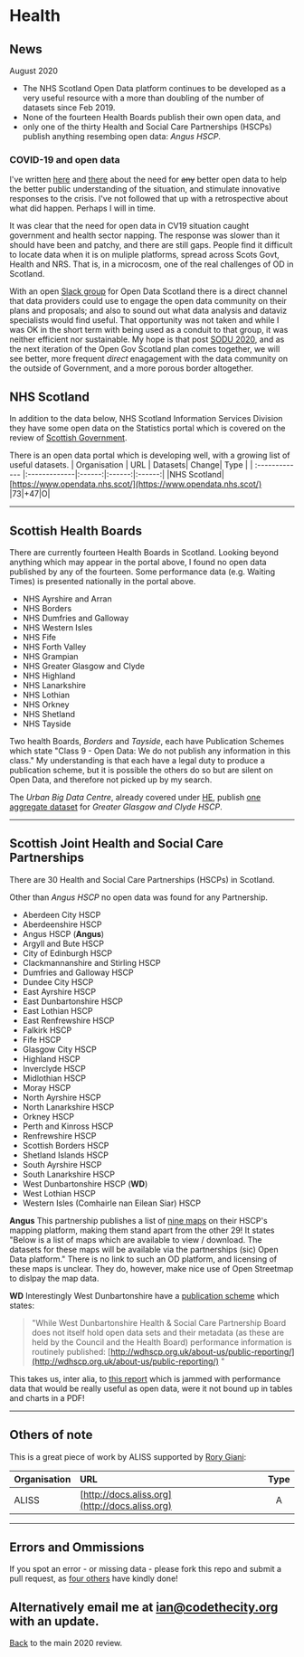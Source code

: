 # Health

## News
August 2020
- The NHS Scotland Open Data platform continues to be developed as a very useful resource with a more than doubling of the number of datasets since Feb 2019. 
- None of the fourteen Health Boards publish their own open data, and 
- only one of the thirty Health and Social Care Partnerships (HSCPs) publish anything resembing open data: _Angus HSCP_. 

### COVID-19 and open data
I've written [here](https://codethecity.org/2020/03/20/scotlands-covid-19-open-data/) and [there](https://codethecity.org/2020/04/20/you-can-lead-a-horse-to-water-but-covid19-data-must-be-scraped/) about the need for ~~any~~ better open data to help the better public understanding of the situation, and stimulate innovative responses to the crisis. I've not followed that up with a retrospective about what did happen. Perhaps I will in time. 

It was clear that the need for open data in CV19 situation caught government and health sector napping. The response was slower than it should have been and patchy, and there are still gaps. People find it difficult to locate data when it is on muliple platforms, spread across Scots Govt, Health and NRS. That is, in a microcosm, one of the real challenges of OD in Scotland. 

With an open [Slack group](https://join.slack.com/t/opendatascotland/shared_invite/zt-gqfyk2m9-OWomyRZhp6H~J5PKEtXaeA) for Open Data Scotland there is a direct channel that data providers could use to engage the open data community on their plans and proposals; and also to sound out what data analysis and dataviz specialists would find useful. That opportunity was not taken and while I was OK in the short term with being used as a conduit to that group, it was neither efficient nor sustainable. My hope is that post [SODU 2020](https://codethecity.org/scottish-open-data-unconference-2020/), and as the next iteration of the Open Gov Scotland plan comes together, we will see better, more frequent _direct_ enagagement with the data community on the outside of Government, and a more porous border altogether. 

## NHS Scotland  
In addition to the data below, NHS Scotland Information Services Division they have some open data on the Statistics portal which is covered on the review of [Scottish Government](Scottish_Government.md). 


There is an open data portal which is developing well, with a growing list of useful datasets. 
| Organisation      | URL       | Datasets| Change| Type |
| :------------- |:-------------|:------:|:------:|:------:|
|NHS Scotland| [https://www.opendata.nhs.scot/](https://www.opendata.nhs.scot/) |73|+47|O|

--- 

## Scottish Health Boards
There are currently fourteen Health Boards in Scotland. Looking beyond anything which may appear in the portal above, I found no open data published by any of the fourteen. Some performance data (e.g. Waiting Times) is presented nationally in the portal above. 

- NHS Ayrshire and Arran
- NHS Borders
- NHS Dumfries and Galloway	
- NHS Western Isles
- NHS Fife
- NHS Forth Valley
- NHS Grampian
- NHS Greater Glasgow and Clyde
- NHS Highland
- NHS Lanarkshire
- NHS Lothian
- NHS Orkney
- NHS Shetland
- NHS Tayside

Two health Boards, _Borders_ and _Tayside_, each have Publication Schemes which state "Class 9 - Open Data: We do not publish any information in this class." My understanding is that each have a legal duty to produce a publication scheme, but it is possible the others do so but are silent on Open Data, and therefore not picked up by my search. 

The _Urban Big Data Centre_, already covered under [HE](FE.md), publish [one aggregate dataset](http://ubdc.gla.ac.uk/group/71ddf317-ea04-4236-8453-cdefda557d1a?organization=nhs-ggc-safe-haven) for _Greater Glasgow and Clyde HSCP_. 

--- 

## Scottish Joint Health and Social Care Partnerships
There are 30 Health and Social Care Partnerships (HSCPs) in Scotland. 

Other than _Angus HSCP_ no open data was found for any Partnership. 

- Aberdeen City HSCP
- Aberdeenshire HSCP
- Angus HSCP (__Angus__)
- Argyll and Bute HSCP
- City of Edinburgh HSCP
- Clackmannanshire and Stirling HSCP
- Dumfries and Galloway HSCP
- Dundee City HSCP
- East Ayrshire HSCP
- East Dunbartonshire HSCP
- East Lothian HSCP
- East Renfrewshire HSCP
- Falkirk HSCP
- Fife HSCP
- Glasgow City HSCP
- Highland HSCP
- Inverclyde HSCP
- Midlothian HSCP
- Moray HSCP
- North Ayrshire HSCP
- North Lanarkshire HSCP
- Orkney HSCP
- Perth and Kinross HSCP
- Renfrewshire HSCP
- Scottish Borders HSCP
- Shetland Islands HSCP
- South Ayrshire HSCP
- South Lanarkshire HSCP
- West Dunbartonshire HSCP (__WD__)
- West Lothian HSCP
- Western Isles (Comhairle nan Eilean Siar) HSCP

__Angus__ This partnership publishes a list of [nine maps](https://www.angushscp.scot/mapping/) on their HSCP's mapping platform, making them stand apart from the other 29! It states "Below is a list of maps which are available to view / download. The datasets for these maps will be available via the partnerships (sic) Open Data platform." There is no link to such an OD platform, and licensing of these maps is unclear. They do, however, make nice use of Open Streetmap to dislpay the map data. 

__WD__ Interestingly West Dunbartonshire have a [publication scheme](http://wdhscp.org.uk/media/1884/wdhscp-board-publication-scheme-oct-17.pdf) which states: 

> "While West Dunbartonshire Health & Social Care Partnership Board does not itself hold open data sets and their metadata (as these are held by the Council and the Health Board) performance information is routinely published: [http://wdhscp.org.uk/about-us/public-reporting/](http://wdhscp.org.uk/about-us/public-reporting/) " 

This takes us, inter alia, to [this report](http://wdhscp.org.uk/media/2326/wdhscp-quarterly-performance-report-qtrs-3-and-4-2019-20.pdf) which is jammed with performance data that would be really useful as open data, were it not bound up in tables and charts in a PDF! 

---

## Others of note

This is a great piece of work by ALISS supported by [Rory Giani](http://twitter.com/digitalwestie):

| Organisation      | URL       | Type |
| :------------- |:-------------|:------:|
|ALISS| [http://docs.aliss.org](http://docs.aliss.org) |A|

--- 
## Errors and Ommissions

If you spot an error - or missing data - please fork this repo and submit a pull request, as [four others](https://github.com/watty62/SOD/graphs/contributors) have kindly done!

Alternatively email me at [ian@codethecity.org](mailto:ian@codethecity.org) with an update. 
---

[Back](README.md) to the main 2020 review. 